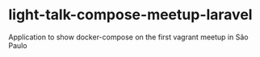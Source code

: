 # light-talk-compose-meetup-laravel
Application to show docker-compose on the first vagrant meetup in São Paulo
